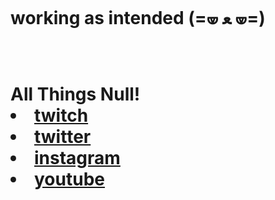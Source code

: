 
<h1><b> working as intended (=🝦 ﻌ 🝦=) 
<html lang="en">
<head>
    <meta charset="UTF-8">
    <meta name="viewport" content="width=device-width, initial-scale=1.0">
    <link rel="stylesheet" href="styles.css">
</head>
<body>
    <div class="container">
      <b><h1></h1>All Things Null! 
        <div class="links">
           <li> <a href="https://www.twitch.tv/nullcharisma" target="_blank"> twitch </a> 
           <li> <a href="https://x.com/nvllcharisma" target="_blank"> twitter </a> 
           <li> <a href="https://www.instagram.com/nullcharisma/" target="_blank"> instagram </a></li>
           <li> <a href="https://www.youtube.com/@nullcharisma" target="_blank"> youtube </a></li>
            
<p style="background-image: url('https://ibb.co/NxnW8xd');">
